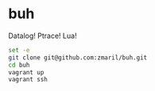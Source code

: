 # buh

Datalog! Ptrace! Lua!

```bash
set -e 
git clone git@github.com:zmaril/buh.git
cd buh
vagrant up
vagrant ssh
```
